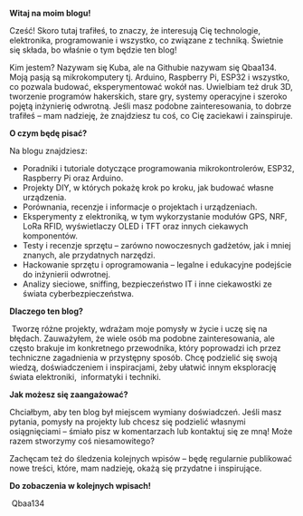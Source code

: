 **Witaj na moim blogu!**

Cześć! Skoro tutaj trafiłeś, to znaczy, że interesują Cię technologie, elektronika, programowanie i wszystko, co związane z techniką. Świetnie się składa, bo właśnie o tym będzie ten blog!

Kim jestem? Nazywam się Kuba, ale na Githubie nazywam się Qbaa134. Moją pasją są mikrokomputery tj. Arduino, Raspberry Pi, ESP32 i wszystko, co pozwala budować, eksperymentować wokół nas. Uwielbiam też druk 3D, tworzenie programów hakerskich, stare gry, systemy operacyjne i szeroko pojętą inżynierię odwrotną. Jeśli masz podobne zainteresowania, to dobrze trafiłeś – mam nadzieję, że znajdziesz tu coś, co Cię zaciekawi i zainspiruje.

**O czym będę pisać?**

Na blogu znajdziesz:

- Poradniki i tutoriale dotyczące programowania mikrokontrolerów, ESP32, Raspberry Pi oraz Arduino.
- Projekty DIY, w których pokażę krok po kroku, jak budować własne urządzenia.
- Porównania, recenzje i informacje o projektach i urządzeniach.
- Eksperymenty z elektroniką, w tym wykorzystanie modułów GPS, NRF, LoRa RFID, wyświetlaczy OLED i TFT oraz innych ciekawych komponentów.
- Testy i recenzje sprzętu – zarówno nowoczesnych gadżetów, jak i mniej znanych, ale przydatnych narzędzi.
- Hackowanie sprzętu i oprogramowania – legalne i edukacyjne podejście do inżynierii odwrotnej.
- Analizy sieciowe, sniffing, bezpieczeństwo IT i inne ciekawostki ze świata cyberbezpieczeństwa.

**Dlaczego ten blog?**

 Tworzę różne projekty, wdrażam moje pomysły w życie i uczę się na błędach. Zauważyłem, że wiele osób ma podobne zainteresowania, ale często brakuje im konkretnego przewodnika, który poprowadzi ich przez techniczne zagadnienia w przystępny sposób. Chcę podzielić się swoją wiedzą, doświadczeniem i inspiracjami, żeby ułatwić innym eksplorację świata elektroniki,  informatyki i techniki.

**Jak możesz się zaangażować?**

Chciałbym, aby ten blog był miejscem wymiany doświadczeń. Jeśli masz pytania, pomysły na projekty lub chcesz się podzielić własnymi osiągnięciami – śmiało pisz w komentarzach lub kontaktuj się ze mną! Może razem stworzymy coś niesamowitego?

Zachęcam też do śledzenia kolejnych wpisów – będę regularnie publikować nowe treści, które, mam nadzieję, okażą się przydatne i inspirujące.

**Do zobaczenia w kolejnych wpisach!**



 Qbaa134

